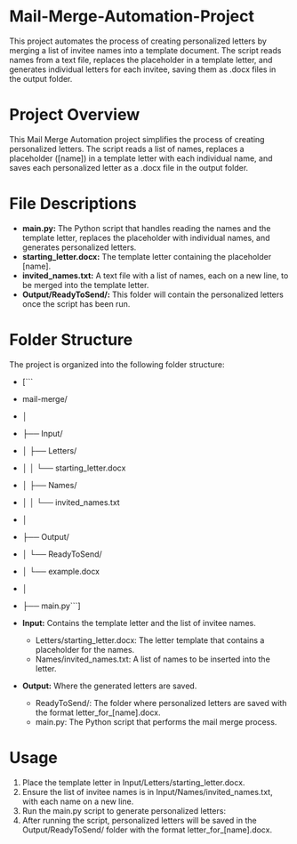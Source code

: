 # Mail-Merge-Automation-Project
This project automates the process of creating personalized letters by merging a list of invitee names into a template document. The script reads names from a text file, replaces the placeholder in a template letter, and generates individual letters for each invitee, saving them as .docx files in the output folder.

# Project Overview
This Mail Merge Automation project simplifies the process of creating personalized letters. The script reads a list of names, replaces a placeholder ([name]) in a template letter with each individual name, and saves each personalized letter as a .docx file in the output folder.

# File Descriptions
- **main.py:** The Python script that handles reading the names and the template letter, replaces the placeholder with individual names, and generates personalized letters.
- **starting_letter.docx:** The template letter containing the placeholder [name].
- **invited_names.txt:** A text file with a list of names, each on a new line, to be merged into the template letter.
- **Output/ReadyToSend/:** This folder will contain the personalized letters once the script has been run.

# Folder Structure
The project is organized into the following folder structure:
- [```
- mail-merge/
- │
- ├── Input/
- │   ├── Letters/
- │   │   └── starting_letter.docx
- │   ├── Names/
- │   │   └── invited_names.txt
- │
- ├── Output/
- │   └── ReadyToSend/
- │       └── example.docx
- │
- ├── main.py```]

- **Input:** Contains the template letter and the list of invitee names.
  - Letters/starting_letter.docx: The letter template that contains a placeholder for the names.
  - Names/invited_names.txt: A list of names to be inserted into the letter.
- **Output:** Where the generated letters are saved.
  - ReadyToSend/: The folder where personalized letters are saved with the format letter_for_[name].docx.
  - main.py: The Python script that performs the mail merge process.

# Usage
1. Place the template letter in Input/Letters/starting_letter.docx.
2. Ensure the list of invitee names is in Input/Names/invited_names.txt, with each name on a new line.
3. Run the main.py script to generate personalized letters:
4. After running the script, personalized letters will be saved in the Output/ReadyToSend/ folder with the format letter_for_[name].docx.
